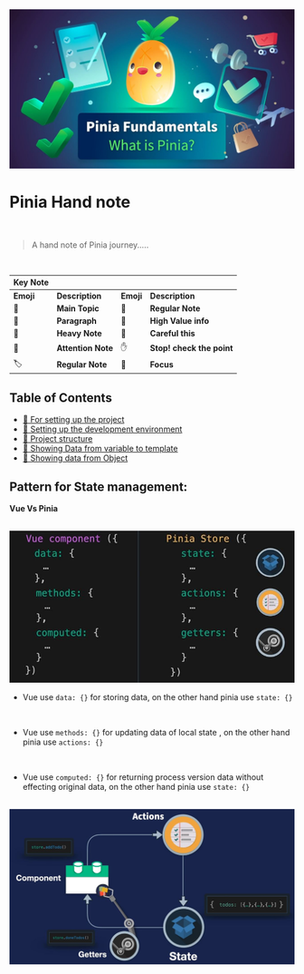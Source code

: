 <img src="./asset/cover page.JPG" />
<br>

# Pinia Hand note
<br>

> A hand note of Pinia journey.....

<br>

| Key Note                    |                      |                |                       |
|-----------------------------|----------------------|----------------|-----------------------|
| **Emoji**                    | **Description**          | **Emoji**   | **Description**       |
| 🌴                           | **Main Topic**       | 📌             | **Regular Note**      |
| 🌿                           | **Paragraph**        | 💎             | **High Value info**   |
| 📕                           | **Heavy Note**       | 🧨             | **Careful this**      |
| 🍂                           | **Attention Note**   | ✋             | **Stop! check the point** |
| 🏷️                          | **Regular Note**     | 🎯             | **Focus**             |


<!-- NO COMMENT -->

## Table of Contents

- [🌴 For setting up the project](#-for-setting-up-the-project)
- [🌴 Setting up the development environment](#-setting-up-the-development-environment)
- [🌴 Project structure](#-project-structure)
- [🌴 Showing Data from variable to template](#-showing-data-from-variable-to-template)
- [🌴 Showing data from Object](#-showing-data-from-object)

## Pattern for State management:
**Vue Vs Pinia** 
<br>
<br>

<img src="./asset/mis-01.JPG" />

- Vue use ``` data: {} ``` for storing data, on the other hand pinia use ``` state: {} ```
<br>

- Vue use ``` methods: {} ``` for updating data of local state , on the other hand pinia use ``` actions: {} ```

<br>

- Vue use ``` computed: {} ``` for returning process version data without effecting original data, on the other hand pinia use ``` state: {} ```
<br>

<img src="./asset/mis-02.JPG" />